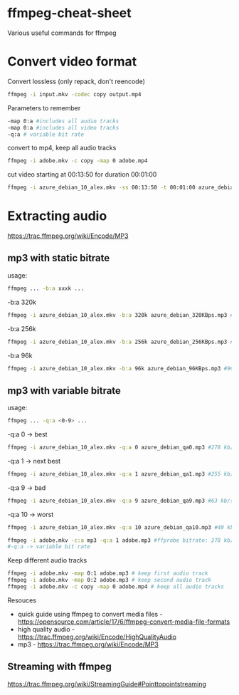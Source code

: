 # ffmpeg-cheat-sheet
Various useful commands for ffmpeg

# Convert video format
Convert lossless (only repack, don't reencode)
```sh
ffmpeg -i input.mkv -codec copy output.mp4
```

Parameters to remember
```sh
-map 0:a #includes all audio tracks
-map 0:a #includes all video tracks
-q:a # variable bit rate
```

convert to mp4, keep all audio tracks
```sh
ffmpeg -i adobe.mkv -c copy -map 0 adobe.mp4
```

cut video starting at 00:13:50 for duration 00:01:00
```sh
ffmpeg -i azure_debian_10_alex.mkv -ss 00:13:50 -t 00:01:00 azure_debian_cut.mp4
```

# Extracting audio
https://trac.ffmpeg.org/wiki/Encode/MP3

## mp3 with static bitrate
usage:
```sh
ffmpeg ... -b:a xxxk ...
```
-b:a 320k
```sh
ffmpeg -i azure_debian_10_alex.mkv -b:a 320k azure_debian_320KBps.mp3 #320 kb/s
```
-b:a 256k 
```sh
ffmpeg -i azure_debian_10_alex.mkv -b:a 256k azure_debian_256KBps.mp3 #256 kb/s
```
-b:a 96k
```sh
ffmpeg -i azure_debian_10_alex.mkv -b:a 96k azure_debian_96KBps.mp3 #96 kb/s
```

## mp3 with variable bitrate
usage:
```sh
ffmpeg ... -q:a <0-9> ...
```

-q:a 0 -> best
```sh
ffmpeg -i azure_debian_10_alex.mkv -q:a 0 azure_debian_qa0.mp3 #278 kb/s
```
-q:a 1 -> next best
```sh
ffmpeg -i azure_debian_10_alex.mkv -q:a 1 azure_debian_qa1.mp3 #255 kb/s
```
-q:a 9 -> bad
```sh
ffmpeg -i azure_debian_10_alex.mkv -q:a 9 azure_debian_qa9.mp3 #63 kb/s
```
-q:a 10 -> worst
```sh
ffmpeg -i azure_debian_10_alex.mkv -q:a 10 azure_debian_qa10.mp3 #49 kb/s
```

```sh
ffmpeg -i adobe.mkv -c:a mp3 -q:a 1 adobe.mp3 #ffprobe bitrate: 278 kb/s
#-q:a -> variable bit rate
```

Keep different audio tracks
```sh
ffmpeg -i adobe.mkv -map 0:1 adobe.mp3 # keep first audio track
ffmpeg -i adobe.mkv -map 0:2 adobe.mp3 # keep second audio track
ffmpeg -i adobe.mkv -c copy -map 0 adobe.mp4 # keep all audio tracks
```

Resouces
* quick guide using ffmpeg to convert media files - https://opensource.com/article/17/6/ffmpeg-convert-media-file-formats
* high quality audio - https://trac.ffmpeg.org/wiki/Encode/HighQualityAudio
* mp3 - https://trac.ffmpeg.org/wiki/Encode/MP3


## Streaming with ffmpeg
https://trac.ffmpeg.org/wiki/StreamingGuide#Pointtopointstreaming
